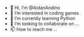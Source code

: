 - 👋 Hi, I’m @AidanAndino
- 👀 I’m interested in coding games
- 🌱 I’m currently learning Python
- 💞️ I’m looking to collaborate on ...
- 📫 How to reach me ...

<!---
AidanAndino/AidanAndino is a ✨ special ✨ repository because its `README.md` (this file) appears on your GitHub profile.
You can click the Preview link to take a look at your changes.
--->
